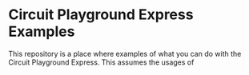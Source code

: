 # Circuit Playground Express Examples

This repository is a place where examples of what you can do with the Circuit Playground Express.  This assumes the usages of 
